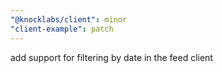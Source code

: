 ```yaml
---
"@knocklabs/client": minor
"client-example": patch
---
```


add support for filtering by date in the feed client
